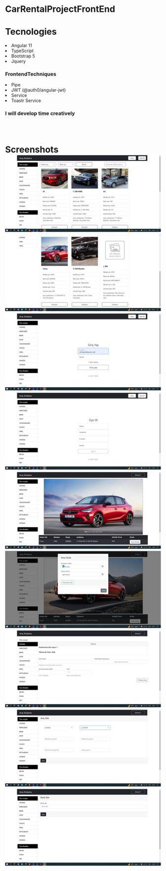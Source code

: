 # CarRentalProjectFrontEnd

# Tecnologies
<li> Angular 11</li>
<li> TypeScript </li>
<li> Bootstrap 5 </li>
<li> Jquery </li>
<h3> FrontendTechniques </h3>
<li> Pipe </li>
<li> JWT (@auth0/angular-jwt) </li>
<li> Service </li>
<li> Toastr Service</li>

### I will develop time creatively 

<br>
<br>
<h1>Screenshots
  <img src="https://github.com/ahmtgckl/CarRentalProjectFrontEnd/blob/master/g%C3%B6rseller/1.JPG"><br>
  <img src="https://github.com/ahmtgckl/CarRentalProjectFrontEnd/blob/master/g%C3%B6rseller/2.JPG"><br>
  <img src="https://github.com/ahmtgckl/CarRentalProjectFrontEnd/blob/master/g%C3%B6rseller/3.JPG"><br>
  <img src="https://github.com/ahmtgckl/CarRentalProjectFrontEnd/blob/master/g%C3%B6rseller/4.JPG"><br>
  <img src="https://github.com/ahmtgckl/CarRentalProjectFrontEnd/blob/master/g%C3%B6rseller/5.JPG"><br>
  <img src="https://github.com/ahmtgckl/CarRentalProjectFrontEnd/blob/master/g%C3%B6rseller/6.JPG"><br>
  <img src="https://github.com/ahmtgckl/CarRentalProjectFrontEnd/blob/master/g%C3%B6rseller/7.JPG"><br>
  <img src="https://github.com/ahmtgckl/CarRentalProjectFrontEnd/blob/master/g%C3%B6rseller/8.JPG"><br>
  <img src="https://github.com/ahmtgckl/CarRentalProjectFrontEnd/blob/master/g%C3%B6rseller/9.JPG">

